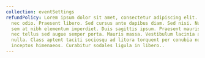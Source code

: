 ```yaml
---
collection: eventSettings
refundPolicy: Lorem ipsum dolor sit amet, consectetur adipiscing elit. Integer
  nec odio. Praesent libero. Sed cursus ante dapibus diam. Sed nisi. Nulla quis
  sem at nibh elementum imperdiet. Duis sagittis ipsum. Praesent mauris. Fusce
  nec tellus sed augue semper porta. Mauris massa. Vestibulum lacinia arcu eget
  nulla. Class aptent taciti sociosqu ad litora torquent per conubia nostra, per
  inceptos himenaeos. Curabitur sodales ligula in libero..
---
```

